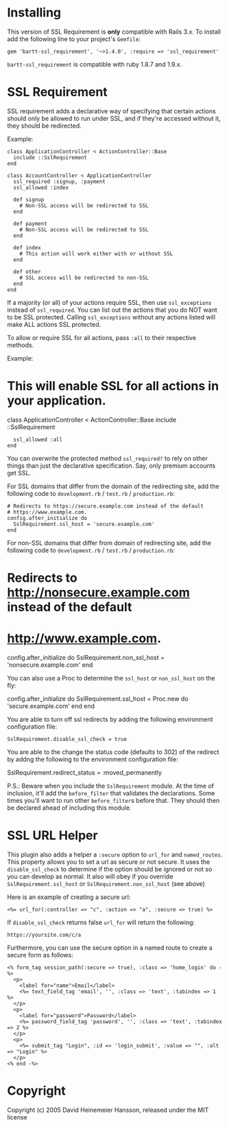 Installing
==========

This version of SSL Requirement is **only** compatible with Rails 3.x.  To install add the following line to your project's
`Gemfile`:

    gem 'bartt-ssl_requirement', '~>1.4.0', :require => 'ssl_requirement'

`bartt-ssl_requirement` is compatible with ruby 1.8.7 and 1.9.x.

SSL Requirement
===============

SSL requirement adds a declarative way of specifying that certain actions
should only be allowed to run under SSL, and if they're accessed without it,
they should be redirected.

Example:

    class ApplicationController < ActionController::Base
      include ::SslRequirement
    end

    class AccountController < ApplicationController
      ssl_required :signup, :payment
      ssl_allowed :index

      def signup
        # Non-SSL access will be redirected to SSL
      end

      def payment
        # Non-SSL access will be redirected to SSL
      end

      def index
        # This action will work either with or without SSL
      end

      def other
        # SSL access will be redirected to non-SSL
      end
    end

If a majority (or all) of your actions require SSL, then use `ssl_exceptions` instead of `ssl_required`.
You can list out the actions that you do NOT want to be SSL protected. Calling `ssl_exceptions` without
any actions listed will make ALL actions SSL protected.

To allow or require SSL for all actions, pass `:all` to their respective methods.

Example:

   # This will enable SSL for all actions in your application.
   class ApplicationController < ActionController::Base
      include ::SslRequirement

      ssl_allowed :all
    end

You can overwrite the protected method `ssl_required?` to rely on other things
than just the declarative specification. Say, only premium accounts get SSL.

For SSL domains that differ from the domain of the redirecting site, add the
following code to `development.rb` / `test.rb` / `production.rb`:

    # Redirects to https://secure.example.com instead of the default
    # https://www.example.com.
    config.after_initialize do
      SslRequirement.ssl_host = 'secure.example.com'
    end

For non-SSL domains that differ from domain of redirecting site, add the
following code to `development.rb` / `test.rb` / `production.rb`:

  # Redirects to http://nonsecure.example.com instead of the default
  # http://www.example.com.
  config.after_initialize do
    SslRequirement.non_ssl_host = 'nonsecure.example.com'
  end

You can also use a Proc to determine the `ssl_host` or `non_ssl_host` on the fly:

  config.after_initialize do
      SslRequirement.ssl_host = Proc.new do
    'secure.example.com'
    end
    end

You are able to turn off ssl redirects by adding the following environment configuration file:

    SslRequirement.disable_ssl_check = true

You are able to the change the status code (defaults to 302) of the redirect by
addng the following to the environment configuration file:

  SslRequirement.redirect_status = :moved_permanently

P.S.: Beware when you include the `SslRequirement` module. At the time of
inclusion, it'll add the `before_filter` that validates the declarations. Some
times you'll want to run other `before_filter`s before that. They should then be
declared ahead of including this module.

SSL URL Helper
==============
This plugin also adds a helper a `:secure` option to `url_for` and `named_routes`. This property
allows you to set a url as secure or not secure. It uses the `disable_ssl_check` to determine
if the option should be ignored or not so you can develop as normal. It also
will obey if you override `SslRequirement.ssl_host` or
`SslRequirement.non_ssl_host` (see above)

Here is an example of creating a secure url:

    <%= url_for(:controller => "c", :action => "a", :secure => true) %>

If `disable_ssl_check` returns false `url_for` will return the following:

    https://yoursite.com/c/a

Furthermore, you can use the secure option in a named route to create a secure form as follows:

    <% form_tag session_path(:secure => true), :class => 'home_login' do -%>
      <p>
        <label for="name">Email</label>
        <%= text_field_tag 'email', '', :class => 'text', :tabindex => 1 %>
      </p>
      <p>
        <label for="password">Password</label>
        <%= password_field_tag 'password', '', :class => 'text', :tabindex => 2 %>
      </p>
      <p>
        <%= submit_tag "Login", :id => 'login_submit', :value => "", :alt => "Login" %>
      </p>
    <% end -%>

Copyright
=========

Copyright (c) 2005 David Heinemeier Hansson, released under the MIT license
